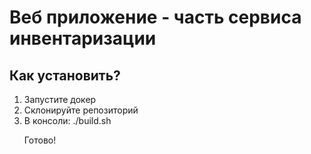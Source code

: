 <h1>Веб приложение - часть сервиса инвентаризации</h1>

<h2>Как установить?</h2>

<ol>
    <li>Запустите докер</li>
    <li>Склонируйте репозиторий</li>
    <li>В консоли: ./build.sh</li>
    <p>Готово!</p>
</ol>